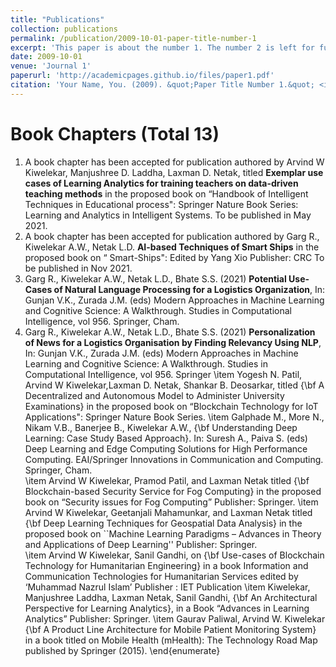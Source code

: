 ```yaml
---
title: "Publications"
collection: publications
permalink: /publication/2009-10-01-paper-title-number-1
excerpt: 'This paper is about the number 1. The number 2 is left for future work.'
date: 2009-10-01
venue: 'Journal 1'
paperurl: 'http://academicpages.github.io/files/paper1.pdf'
citation: 'Your Name, You. (2009). &quot;Paper Title Number 1.&quot; <i>Journal 1</i>. 1(1).'
---
```



# Book Chapters (Total 13)


1. A book chapter has been accepted for publication authored by Arvind W Kiwelekar, Manjushree D. Laddha, Laxman D. Netak,  titled **Exemplar use cases of Learning Analytics for training teachers on data-driven teaching methods** in the proposed book on “Handbook of Intelligent Techniques in Educational process": Springer Nature  Book Series: Learning  and Analytics in Intelligent Systems. To be published in May 2021.
2. A book chapter has been accepted for publication authored by Garg R., Kiwelekar A.W., Netak L.D.  **AI-based Techniques of Smart Ships** in the proposed book on “ Smart-Ships": Edited by Yang Xio Publisher: CRC  To be published in Nov 2021.
3. Garg R., Kiwelekar A.W., Netak L.D., Bhate S.S. (2021) **Potential Use-Cases of Natural Language Processing for a Logistics Organization**, In: Gunjan V.K., Zurada J.M. (eds) Modern Approaches in Machine Learning and Cognitive Science: A Walkthrough. Studies in Computational Intelligence, vol 956. Springer, Cham.
4. Garg R., Kiwelekar A.W., Netak L.D., Bhate S.S. (2021) **Personalization of News for a Logistics Organisation by Finding Relevancy Using NLP**,  In: Gunjan V.K., Zurada J.M. (eds) Modern Approaches in Machine Learning and Cognitive Science: A Walkthrough. Studies in Computational Intelligence, vol 956. Springer
\item Yogesh N. Patil,   Arvind W Kiwelekar,Laxman D. Netak,  Shankar B. Deosarkar,
 titled {\bf A Decentralized and Autonomous Model to Administer University Examinations} in the proposed book on “Blockchain Technology for IoT Applications": Springer Nature  Book Series. 
\item  Galphade M., More N., Nikam V.B., Banerjee B., Kiwelekar A.W.,  {\bf Understanding Deep Learning: Case Study Based Approach}. In: Suresh A., Paiva S. (eds) Deep Learning and Edge Computing Solutions for High Performance Computing. EAI/Springer Innovations in Communication and Computing. Springer, Cham.  
\item   Arvind W Kiwelekar,
Pramod Patil, and Laxman Netak titled {\bf Blockchain-based Security Service for Fog Computing} in the proposed book on “Security issues for Fog Computing” Publisher: Springer.
\item   Arvind W Kiwelekar, 
Geetanjali Mahamunkar, and  Laxman Netak titled  {\bf Deep Learning  Techniques for Geospatial Data Analysis} in the proposed  book  on ``Machine Learning Paradigms – Advances in Theory and Applications of Deep Learning'' Publisher: Springer.  
\item Arvind W Kiwelekar, Sanil Gandhi,
on {\bf Use-cases of Blockchain Technology for Humanitarian Engineering} in a book  Information and Communication Technologies for Humanitarian Services edited by ‘Muhammad Nazrul Islam’ Publisher : IET  Publication 
\item  Kiwelekar, Manjushree Laddha, Laxman Netak, Sanil Gandhi,
{\bf An Architectural Perspective for Learning Analytics}, in a Book “Advances in Learning Analytics” Publisher: Springer.
\item Gaurav Paliwal, Arvind W. Kiwelekar {\bf A Product Line Architecture for Mobile 
Patient Monitoring System}  in a book titled on  Mobile Health (mHealth): The Technology Road Map published by Springer (2015).
 \end{enumerate}
